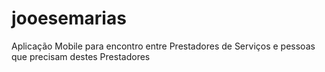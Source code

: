 # jooesemarias
Aplicação Mobile para encontro entre Prestadores de Serviços e pessoas que precisam destes Prestadores
